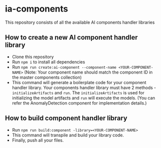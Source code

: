 # ia-components
This repository consists of all the available AI components handler libraries

## How to create a new AI component handler library

- Clone this repository
- Run `npm i` to install all dependencies
- Run `npm run create:ai-component --component-name <YOUR-COMPONENT-NAME>` (Note: Your component name should match the component ID in the master components collection)
- This command will generate a boilerplate code for your component handler library. Your components handler library must have 2 methods - `initializeArtifacts` and `run`. The `initializeArtifacts` is used for initializing the model artifacts and `run` will execute the models. (You can refer the AnomalyDetection component for implementation details.)  

## How to build component handler library

- Run `npm run build:component -library=<YOUR-COMPONENT-NAME>`
- This command will transpile and build your library code.
- Finally, push all your files.